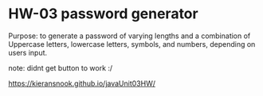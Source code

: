 # HW-03 password generator


Purpose: to generate a password of varying lengths and a combination of Uppercase letters, lowercase letters, symbols, and numbers, depending on users input.





note: didnt get button to work :/

https://kieransnook.github.io/javaUnit03HW/
